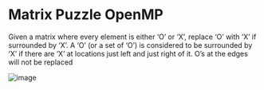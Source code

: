 # Matrix Puzzle OpenMP
 Given a matrix where every element is either ‘O’ or ‘X’, replace ‘O’ with ‘X’ if surrounded
 by ‘X’. A ‘O’ (or a set of ‘O’) is considered to be surrounded by ‘X’ if there are ‘X’ at
 locations just left and just right of it.
 O’s at the edges will not be replaced

![image](https://user-images.githubusercontent.com/43935575/201495118-3abb19b5-6fc8-4831-a504-355af0ac4ecd.png)
